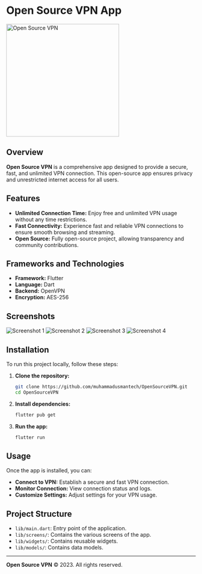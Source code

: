 # Open Source VPN App

<img src="https://github.com/muhammadusmantech/OpenSourceVPN/blob/main/assets/appIcon/vpnlogo.png" alt="Open Source VPN" width="300" />

## Overview

**Open Source VPN** is a comprehensive app designed to provide a secure, fast, and unlimited VPN connection. This open-source app ensures privacy and unrestricted internet access for all users.


## Features

- **Unlimited Connection Time:** Enjoy free and unlimited VPN usage without any time restrictions.
- **Fast Connectivity:** Experience fast and reliable VPN connections to ensure smooth browsing and streaming.
- **Open Source:** Fully open-source project, allowing transparency and community contributions.

## Frameworks and Technologies

- **Framework:** Flutter
- **Language:** Dart
- **Backend:** OpenVPN
- **Encryption:** AES-256

## Screenshots

![Screenshot 1](https://github.com/muhammadusmantech/OpenSourceVPN/blob/main/assets/screenshot/Screenshot%202024-07-04%20004646.png)
![Screenshot 2](https://github.com/muhammadusmantech/OpenSourceVPN/blob/main/assets/screenshot/Screenshot%202024-07-04%20004632.png)
![Screenshot 3](https://github.com/muhammadusmantech/OpenSourceVPN/blob/main/assets/screenshot/Screenshot%202024-07-04%20004622.png)
![Screenshot 4](https://github.com/muhammadusmantech/OpenSourceVPN/blob/main/assets/screenshot/Screenshot%202024-07-04%20005023.png)

## Installation

To run this project locally, follow these steps:

1. **Clone the repository:**

    ```bash
    git clone https://github.com/muhammadusmantech/OpenSourceVPN.git
    cd OpenSourceVPN
    ```

2. **Install dependencies:**

    ```bash
    flutter pub get
    ```

3. **Run the app:**

    ```bash
    flutter run
    ```

## Usage

Once the app is installed, you can:

- **Connect to VPN:** Establish a secure and fast VPN connection.
- **Monitor Connection:** View connection status and logs.
- **Customize Settings:** Adjust settings for your VPN usage.

## Project Structure

- `lib/main.dart`: Entry point of the application.
- `lib/screens/`: Contains the various screens of the app.
- `lib/widgets/`: Contains reusable widgets.
- `lib/models/`: Contains data models.

---

**Open Source VPN** © 2023. All rights reserved.
